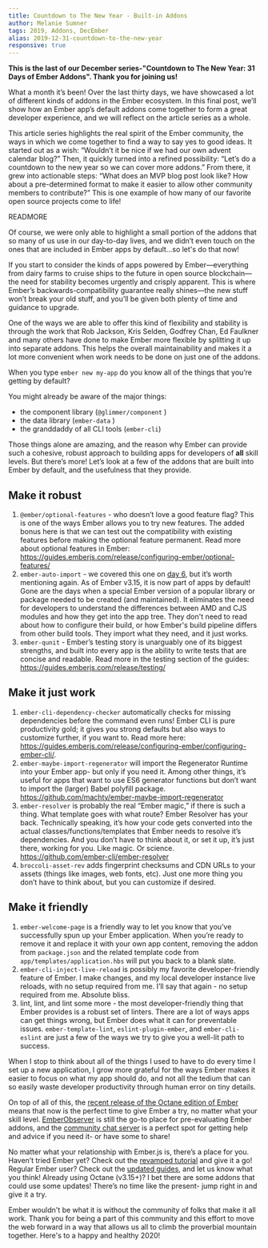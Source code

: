 ```yaml
---
title: Countdown to The New Year - Built-in Addons
author: Melanie Sumner
tags: 2019, Addons, DecEmber
alias: 2019-12-31-countdown-to-the-new-year
responsive: true
---
```


**This is the last of our December series-"Countdown to The New Year: 31 Days of Ember Addons". Thank you for joining us!**

What a month it’s been!  Over the last thirty days, we have showcased a lot of different kinds of addons in the Ember ecosystem. In this final post, we’ll show how an Ember app’s default addons come together to form a great developer experience, and we will reflect on the article series as a whole.

This article series highlights the real spirit of the Ember community, the ways in which we come together to find a way to say yes to good ideas.  It started out as a wish: “Wouldn’t it be nice if we had our own advent calendar blog?” Then, it quickly turned into a refined possibility: “Let’s do a countdown to the new year so we can cover more addons.” From there, it grew into actionable steps: “What does an MVP blog post look like? How about a pre-determined format to make it easier to allow other community members to contribute?” This is one example of how many of our favorite open source projects come to life!

READMORE

Of course, we were only able to highlight a small portion of the addons that so many of us use in our day-to-day lives, and we didn’t even touch on the ones that are included in Ember apps by default...so let's do that now! 

If you start to consider the kinds of apps powered by Ember—everything from dairy farms to cruise ships to the future in open source blockchain—the need for stability becomes urgently and crisply apparent. This is where Ember’s backwards-compatibility guarantee really shines—the new stuff won’t break your old stuff, and you’ll be given both plenty of time and guidance to upgrade. 

<!--alex ignore just-->
One of the ways we are able to offer this kind of flexibility and stability is through the work that Rob Jackson, Kris Selden, Godfrey Chan, Ed Faulkner and many others have done to make Ember more flexible by splitting it up into separate addons. This helps the overall maintainability and makes it a lot more convenient when work needs to be done on just one of the addons. 

When you type `ember new my-app` do you know all of the things that you’re getting by default? 

You might already be aware of the major things:

- the component library (`@glimmer/component` )
- the data library (`ember-data` ) 
- the granddaddy of all CLI tools (`ember-cli`)

Those things alone are amazing, and the reason why Ember can provide such a cohesive, robust approach to building apps for developers of **all** skill levels. But there’s more! Let’s look at a few of the addons that are built into Ember by default, and the usefulness that they provide. 

## Make it robust

1. `@ember/optional-features` - who doesn’t love a good feature flag? This is one of the ways Ember allows you to try new features. The added bonus here is that we can test out the compatibility with existing features before making the optional feature permanent. Read more about optional features in Ember: https://guides.emberjs.com/release/configuring-ember/optional-features/
2. `ember-auto-import` - we covered this one on [day 6](https://blog.emberjs.com/2019/12/06/countdown-to-the-new-year-ember-auto-import.html), but it’s worth mentioning again. As of Ember v3.15, it is now part of apps by default! Gone are the days when a special Ember version of a popular library or package needed to be created (and maintained).  It eliminates the need for developers to understand the differences between AMD and CJS modules and how they get into the app tree. They don't need to read about how to configure their build, or how Ember's build pipeline differs from other build tools. They import what they need, and it just works. 
3. `ember-qunit` - Ember’s testing story is unarguably one of its biggest strengths, and built into every app is the ability to write tests that are concise and readable. Read more in the testing section of the guides: https://guides.emberjs.com/release/testing/

<!--alex ignore just-->
## Make it just work 

1. `ember-cli-dependency-checker` automatically checks for missing dependencies before the command even runs! Ember CLI is pure productivity gold; it gives you strong defaults but also ways to customize further, if you want to. Read more here: https://guides.emberjs.com/release/configuring-ember/configuring-ember-cli/. 
2. `ember-maybe-import-regenerator` will import the Regenerator Runtime into your Ember app- but only if you need it. Among other things, it’s useful for apps that want to use ES6 generator functions but don’t want to import the (larger) Babel polyfill package. https://github.com/machty/ember-maybe-import-regenerator
3.  `ember-resolver` is probably the real “Ember magic,” if there is such a thing. What template goes with what route? Ember Resolver has your back. Technically speaking, it’s how your code gets converted into the actual classes/functions/templates that Ember needs to resolve it’s dependencies. And you don’t have to think about it, or set it up, it’s just there, working for you. Like magic. Or science. https://github.com/ember-cli/ember-resolver
4. `broccoli-asset-rev` adds fingerprint checksums and CDN URLs to your assets (things like images, web fonts, etc). Just one more thing you don’t have to think about, but you can customize if desired.

## Make it friendly

1. `ember-welcome-page` is a friendly way to let you know that you’ve successfully spun up your Ember application. When you’re ready to remove it and replace it with your own app content, removing the addon from `package.json` and the related template code from `app/templates/application.hbs` will put you back to a blank slate. 
2. `ember-cli-inject-live-reload` is possibly my favorite developer-friendly feature of Ember. I make changes, and my local developer instance live reloads, with no setup required from me. I’ll say that again - no setup required from me. Absolute bliss. 
3. lint, lint, and lint some more - the most developer-friendly thing that Ember provides is a robust set of linters. There are a lot of ways apps can get things wrong, but Ember does what it can for preventable issues. `ember-template-lint`, `eslint-plugin-ember`, and `ember-cli-eslint` are just a few of the ways we try to give you a well-lit path to success. 

When I stop to think about all of the things I used to have to do every time I set up a new application, I grow more grateful for the ways Ember makes it easier to focus on what my app should do, and not all the tedium that can so easily waste developer productivity through human error on tiny details. 

On top of all of this, the [recent release of the Octane edition of Ember](https://blog.emberjs.com/2019/12/20/octane-is-here.html) means that now is the perfect time to give Ember a try, no matter what your skill level. [EmberObserver](https://emberobserver.com/) is still the go-to place for pre-evaluating Ember addons, and the [community chat server](https://discord.gg/emberjs) is a perfect spot for getting help and advice if you need it- or have some to share! 

No matter what your relationship with Ember.js is, there’s a place for you. Haven’t tried Ember yet? Check out the [revamped tutorial](https://guides.emberjs.com/release/tutorial/) and give it a go! Regular Ember user? Check out the [updated guides](https://guides.emberjs.com/release/), and let us know what you think! Already using Octane (v3.15+)? I bet there are some addons that could use some updates! There’s no time like the present- jump right in and give it a try. 

Ember wouldn't be what it is without the community of folks that make it all work. Thank you for being a part of this community and this effort to move the web forward in a way that allows us all to climb the proverbial mountain together. Here's to a happy and healthy 2020!
